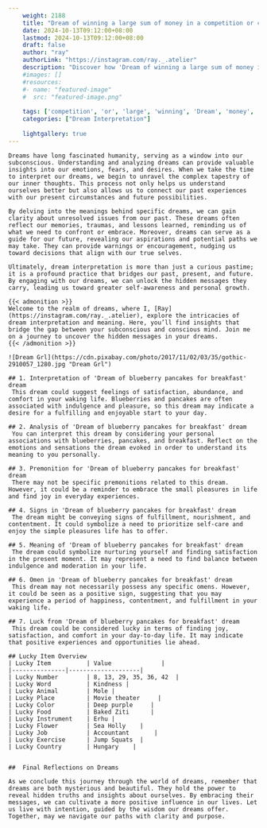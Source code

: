 ```yaml
---
    weight: 2188
    title: "Dream of winning a large sum of money in a competition or contest."  # Assuming 'title' column exists
    date: 2024-10-13T09:12:00+08:00
    lastmod: 2024-10-13T09:12:00+08:00
    draft: false
    author: "ray"
    authorLink: "https://instagram.com/ray._.atelier"
    description: "Discover how 'Dream of winning a large sum of money in a competition or contest.' can interpret your future and uncover its significant meanings in your life."
    #images: []
    #resources:
    #- name: "featured-image"
    #  src: "featured-image.png"
    
    tags: ['competition', 'or', 'large', 'winning', 'Dream', 'money', 'contest.', 'a', 'sum', 'in', 'of']
    categories: ["Dream Interpretation"]
    
    lightgallery: true
---
```

    
    Dreams have long fascinated humanity, serving as a window into our subconscious. Understanding and analyzing dreams can provide valuable insights into our emotions, fears, and desires. When we take the time to interpret our dreams, we begin to unravel the complex tapestry of our inner thoughts. This process not only helps us understand ourselves better but also allows us to connect our past experiences with our present circumstances and future possibilities.
    
    By delving into the meanings behind specific dreams, we can gain clarity about unresolved issues from our past. These dreams often reflect our memories, traumas, and lessons learned, reminding us of what we need to confront or embrace. Moreover, dreams can serve as a guide for our future, revealing our aspirations and potential paths we may take. They can provide warnings or encouragement, nudging us toward decisions that align with our true selves.
    
    Ultimately, dream interpretation is more than just a curious pastime; it is a profound practice that bridges our past, present, and future. By engaging with our dreams, we can unlock the hidden messages they carry, leading us toward greater self-awareness and personal growth.
    
    {{< admonition >}}
    Welcome to the realm of dreams, where I, [Ray](https://instagram.com/ray._.atelier), explore the intricacies of dream interpretation and meaning. Here, you’ll find insights that bridge the gap between your subconscious and conscious mind. Join me on a journey to uncover the hidden messages in your dreams.
    {{< /admonition >}}
    
    ![Dream Grl](https://cdn.pixabay.com/photo/2017/11/02/03/35/gothic-2910057_1280.jpg "Dream Grl")
    
    ## 1. Interpretation of 'Dream of blueberry pancakes for breakfast' dream
     This dream could suggest feelings of satisfaction, abundance, and comfort in your waking life. Blueberries and pancakes are often associated with indulgence and pleasure, so this dream may indicate a desire for a fulfilling and enjoyable start to your day.
    
    ## 2. Analysis of 'Dream of blueberry pancakes for breakfast' dream
     You can interpret this dream by considering your personal associations with blueberries, pancakes, and breakfast. Reflect on the emotions and sensations the dream evoked in order to understand its meaning to you personally.
    
    ## 3. Premonition for 'Dream of blueberry pancakes for breakfast' dream
     There may not be specific premonitions related to this dream. However, it could be a reminder to embrace the small pleasures in life and find joy in everyday experiences.
    
    ## 4. Signs in 'Dream of blueberry pancakes for breakfast' dream
     The dream might be conveying signs of fulfillment, nourishment, and contentment. It could symbolize a need to prioritize self-care and enjoy the simple pleasures life has to offer.
    
    ## 5. Meaning of 'Dream of blueberry pancakes for breakfast' dream
     The dream could symbolize nurturing yourself and finding satisfaction in the present moment. It may represent a need to find balance between indulgence and moderation in your life.
    
    ## 6. Omen in 'Dream of blueberry pancakes for breakfast' dream
     This dream may not necessarily possess any specific omens. However, it could be seen as a positive sign, suggesting that you may experience a period of happiness, contentment, and fulfillment in your waking life.
    
    ## 7. Luck from 'Dream of blueberry pancakes for breakfast' dream
     This dream could be considered lucky in terms of finding joy, satisfaction, and comfort in your day-to-day life. It may indicate that positive experiences and opportunities lie ahead.
    
    ## Lucky Item Overview
    | Lucky Item          | Value              |
    |---------------|--------------------|
    | Lucky Number        | 8, 13, 29, 35, 36, 42  |
    | Lucky Word          | Kindness |
    | Lucky Animal        | Mole |
    | Lucky Place         | Movie theater     |
    | Lucky Color         | Deep purple     |
    | Lucky Food          | Baked Ziti      |
    | Lucky Instrument    | Erhu |
    | Lucky Flower        | Sea Holly    |
    | Lucky Job           | Accountant       |
    | Lucky Exercise      | Jump Squats  |
    | Lucky Country       | Hungary    |
    
    
    ##  Final Reflections on Dreams
    
    As we conclude this journey through the world of dreams, remember that dreams are both mysterious and beautiful. They hold the power to reveal hidden truths and insights about ourselves. By embracing their messages, we can cultivate a more positive influence in our lives. Let us live with intention, guided by the wisdom our dreams offer. Together, may we navigate our paths with clarity and purpose.
    